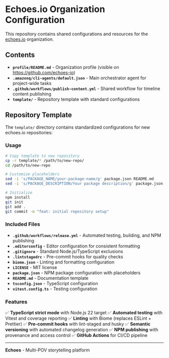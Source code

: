 # Echoes.io Organization Configuration

This repository contains shared configurations and resources for the [echoes.io](https://github.com/echoes-io) organization.

## Contents

- **`profile/README.md`** - Organization profile (visible on https://github.com/echoes-io)
- **`.amazonq/cli-agents/default.json`** - Main orchestrator agent for project-wide tasks
- **`.github/workflows/publish-content.yml`** - Shared workflow for timeline content publishing
- **`template/`** - Repository template with standard configurations

## Repository Template

The `template/` directory contains standardized configurations for new echoes.io repositories:

### Usage

```bash
# Copy template to new repository
cp -r template/* /path/to/new-repo/
cd /path/to/new-repo

# Customize placeholders
sed -i 's/PACKAGE_NAME/your-package-name/g' package.json README.md
sed -i 's/PACKAGE_DESCRIPTION/Your package description/g' package.json README.md

# Initialize
npm install
git init
git add .
git commit -m "feat: initial repository setup"
```

### Included Files

- **`.github/workflows/release.yml`** - Automated testing, building, and NPM publishing
- **`.editorconfig`** - Editor configuration for consistent formatting
- **`.gitignore`** - Standard Node.js/TypeScript exclusions
- **`.lintstagedrc`** - Pre-commit hooks for quality checks
- **`biome.json`** - Linting and formatting configuration
- **`LICENSE`** - MIT license
- **`package.json`** - NPM package configuration with placeholders
- **`README.md`** - Documentation template
- **`tsconfig.json`** - TypeScript configuration
- **`vitest.config.ts`** - Testing configuration

### Features

✅ **TypeScript strict mode** with Node.js 22 target
✅ **Automated testing** with Vitest and coverage reporting
✅ **Linting** with Biome (replaces ESLint + Prettier)
✅ **Pre-commit hooks** with lint-staged and husky
✅ **Semantic versioning** with automated changelog generation
✅ **NPM publishing** with provenance and access control
✅ **GitHub Actions** for CI/CD pipeline

---

**Echoes** - Multi-POV storytelling platform
